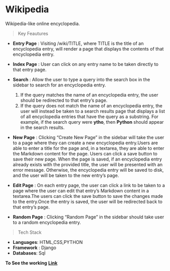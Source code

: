 # Wikipedia
Wikipedia-like online encyclopedia.

>Key Feautures

- **Entry Page** : Visiting /wiki/TITLE, where TITLE is the title of an encyclopedia entry, will render a page that displays the contents of that encyclopedia entry.

- **Index Page** : User can click on any entry name to be taken directly to that entry page.

- **Search** : Allow the user to type a query into the search box in the sidebar to search for an encyclopedia entry. 
  1. If the query matches the name of an encyclopedia entry, the user should be redirected to that entry’s page.
  2. If the query does not match the name of an encyclopedia entry, the user will instead be taken to a search results page that                           displays a list of all encyclopedia entries that have the query as a substring. For example, if the search query were **ytho**,                       then **Python** should appear in the search results.

- **New Page** : Clicking “Create New Page” in the sidebar will take the user to a page where they can create a new encyclopedia entry.Users are able to enter a title for the page and, in a textarea, they are able to enter the Markdown content for the page. Users can click a save button to save their new page. When the page is saved, if an encyclopedia entry already exists with the provided title, the user will be presented with an error message. Otherwise, the encyclopedia entry will be saved to disk, and the user will be taken to the new entry’s page.

- **Edit Page** : On each entry page, the user can click a link to be taken to a page where the user can edit that entry’s Markdown content in a textarea.The users can click the save button to save the changes made to the entry.Once the entry is saved, the user will be redirected back to that entry’s page.

- **Random Page** : Clicking “Random Page” in the sidebar should take user to a random encyclopedia entry.

>Tech Stack
- **Languages**: HTML,CSS,PYTHON
- **Framework** : Django
- **Databases**: Sql

**To See the working** **[Link](https://youtu.be/0RFpRVDDdRk)**

